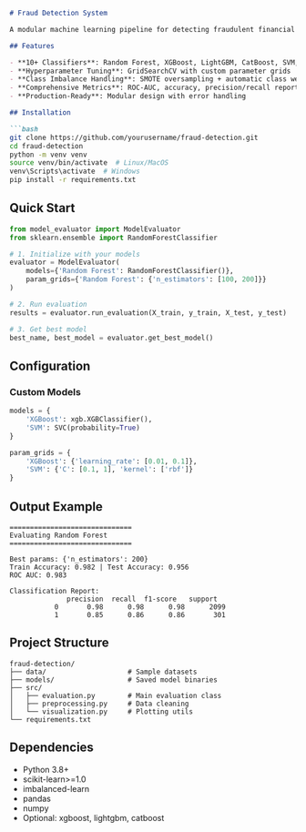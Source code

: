```markdown
# Fraud Detection System

A modular machine learning pipeline for detecting fraudulent financial transactions.

## Features

- **10+ Classifiers**: Random Forest, XGBoost, LightGBM, CatBoost, SVM, etc.
- **Hyperparameter Tuning**: GridSearchCV with custom parameter grids
- **Class Imbalance Handling**: SMOTE oversampling + automatic class weights
- **Comprehensive Metrics**: ROC-AUC, accuracy, precision/recall reports
- **Production-Ready**: Modular design with error handling

## Installation

```bash
git clone https://github.com/yourusername/fraud-detection.git
cd fraud-detection
python -m venv venv
source venv/bin/activate  # Linux/MacOS
venv\Scripts\activate  # Windows
pip install -r requirements.txt
```

## Quick Start

```python
from model_evaluator import ModelEvaluator
from sklearn.ensemble import RandomForestClassifier

# 1. Initialize with your models
evaluator = ModelEvaluator(
    models={'Random Forest': RandomForestClassifier()},
    param_grids={'Random Forest': {'n_estimators': [100, 200]}}
)

# 2. Run evaluation
results = evaluator.run_evaluation(X_train, y_train, X_test, y_test)

# 3. Get best model
best_name, best_model = evaluator.get_best_model()
```

## Configuration

### Custom Models
```python
models = {
    'XGBoost': xgb.XGBClassifier(),
    'SVM': SVC(probability=True)
}

param_grids = {
    'XGBoost': {'learning_rate': [0.01, 0.1]},
    'SVM': {'C': [0.1, 1], 'kernel': ['rbf']}
}
```

## Output Example
```
==============================
Evaluating Random Forest
==============================

Best params: {'n_estimators': 200}
Train Accuracy: 0.982 | Test Accuracy: 0.956
ROC AUC: 0.983

Classification Report:
              precision  recall  f1-score   support
           0       0.98      0.98      0.98      2099
           1       0.85      0.86      0.86       301
```

## Project Structure
```
fraud-detection/
├── data/                    # Sample datasets
├── models/                  # Saved model binaries
├── src/
│   ├── evaluation.py        # Main evaluation class
│   ├── preprocessing.py     # Data cleaning
│   └── visualization.py     # Plotting utils
└── requirements.txt
```

## Dependencies
- Python 3.8+
- scikit-learn>=1.0
- imbalanced-learn
- pandas
- numpy
- Optional: xgboost, lightgbm, catboost
